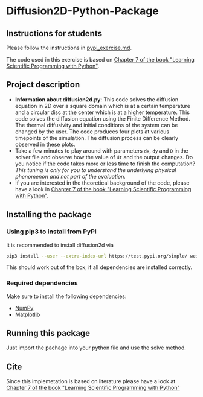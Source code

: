 # Diffusion2D-Python-Package

## Instructions for students

Please follow the instructions in [pypi_exercise.md](https://github.com/Simulation-Software-Engineering/Lecture-Material/blob/main/03_building_and_packaging/pypi_exercise.md).

The code used in this exercise is based on [Chapter 7 of the book "Learning Scientific Programming with Python"](https://scipython.com/book/chapter-7-matplotlib/examples/the-two-dimensional-diffusion-equation/).

## Project description

- **Information about diffusion2d.py**: This code solves the diffusion equation in 2D over a square domain which is at a certain temperature and a circular disc at the center which is at a higher temperature. This code solves the diffusion equation using the Finite Difference Method. The thermal diffusivity and initial conditions of the system can be changed by the user. The code produces four plots at various timepoints of the simulation. The diffusion process can be clearly observed in these plots.
- Take a few minutes to play around with parameters `dx`, `dy` and `D` in the solver file and observe how the value of `dt` and the output changes. Do you notice if the code takes more or less time to finish the computation? *This tuning is only for you to understand the underlying physical phenomenon and not part of the evaluation.*
- If you are interested in the theoretical background of the code, please have a look in [Chapter 7 of the book "Learning Scientific Programming with Python"](https://scipython.com/book/chapter-7-matplotlib/examples/the-two-dimensional-diffusion-equation/).

## Installing the package

### Using pip3 to install from PyPI
It is recommended to install diffusion2d via

```bash
pip3 install --user --extra-index-url https://test.pypi.org/simple/ weilinms-diffusion2d
```

This should work out of the box, if all dependencies are installed correctly.


### Required dependencies
Make sure to install the following dependencies:

* [NumPy](https://numpy.org/)
* [Matplotlib](https://matplotlib.org/)

## Running this package
Just import the pachage into your python file and use the solve method.

## Cite
Since this implemetation is based on literature please have a look at [Chapter 7 of the book "Learning Scientific Programming with Python"](https://scipython.com/book/chapter-7-matplotlib/examples/the-two-dimensional-diffusion-equation/)